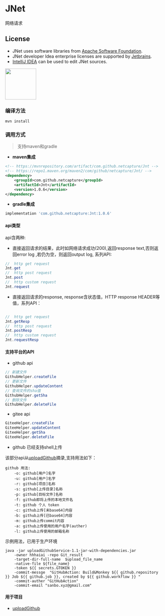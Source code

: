 # JNet

网络请求

## License

- JNet uses software libraries from [Apache Software Foundation](http://apache.org).
- JNet developer Idea enterprise licenses are supported by [Jetbrains](https://www.jetbrains.com?from=JNet).
- [IntelliJ IDEA](https://www.jetbrains.com/idea?from=JNet) can be used to edit JNet sources.

<img src="https://tva1.sinaimg.cn/large/006tNbRwgy1gaskr305czj30u00wjtcz.jpg" width="100"/> 

### 编译方法

``` shell
mvn install
```

### 调用方式

> 支持maven和gradle

* **maven集成**

``` xml
<!-- https://mvnrepository.com/artifact/com.github.netcapture/Jnt -->
<!-- https://repo1.maven.org/maven2/com/github/netcapture/Jnt/ -->
<dependency>
    <groupId>com.github.netcapture</groupId>
    <artifactId>Jnt</artifactId>
    <version>1.0.6</version>
</dependency>

```

* **gradle集成**

``` groovy
implementation 'com.github.netcapture:Jnt:1.0.6'
```

#### api类型

api含两种:

* 直接返回请求的结果，此时如网络请求成功(200),返回response text,否则返回error log ,若仍为空，则返回output log, 系列API:

``` java
//  http get request
Jnt.get
//  http post request
Jnt.post
//  http custom request
Jnt.request
```

* 直接返回请求的response, response含状态值，HTTP response HEADER等值，系列API：

``` java

//  http get request
Jnt.getResp
//  http post request
Jnt.postResp
//  http custom request
Jnt.requestResp
```

#### 支持平台的API

* github api

``` java
// 新建文件
GithubHelper.createFile
// 更新文件
GithubHelper.updateContent
// 查询文件的sha值
GithubHelper.getSha
// 删除文件
GithubHelper.deleteFile
```

* gitee api

``` java
GiteeHelper.createFile
GiteeHelper.updateContent
GiteeHelper.getSha
GiteeHelper.deleteFile
```

* github 已经支持shell上传

该部分api从[uploadGithub](https://github.com/hhhaiai/uploadGithub/)摘录,支持用法如下：

``` 
github 用法:
	-o:	github[用户]名字
	-u:	github[用户]名字
	-r:	github[项目]名称
	-s:	github[上传目录]名称
	-p:	github[目标文件]名称
	-f:	github即将上传的本地文件名
	-t:	github 个人 token
	-c:	github上传[未base64]内容
	-b:	github上传[已base64]内容
	-m:	github上传commit内容
	-a:	github上传使用的用户名字(auther)
	-l:	github上传使用的邮箱名称
```

示例用法，已用于生产环境

``` shell
java -jar uploadGithubService-1.1-jar-with-dependencies.jar  
    -owner hhhaiai -repo Git_result 
    -target-dir-full-name  $upload_file_name 
    -native-file ${file_name}  
    -token ${{ secrets.GTOKEN }} 
    -commit-messge  "GitHubAction: Build&Monkey ${{ github.repository }} Job ${{ github.job }}, created by ${{ github.workflow }} " 
    -commit-auther "GitHubAction"
    -commit-email "sanbo.xyz@gmail.com"
```

#### 用于项目

* [uploadGithub](https://github.com/hhhaiai/uploadGithub)